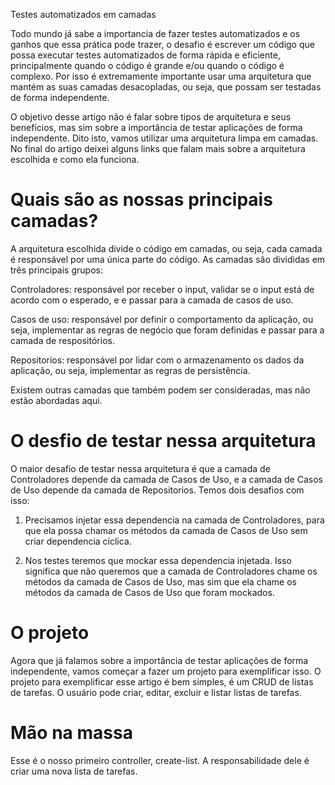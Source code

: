 Testes automatizados em camadas

Todo mundo já sabe a importancia de fazer testes automatizados e os ganhos que essa prática pode trazer, o desafio é escrever um código que possa executar testes automatizados de forma rápida e eficiente, principalmente quando o código é grande e/ou quando o código é complexo. 
Por isso é extremamente importante usar uma arquitetura que mantém as suas camadas desacopladas, ou seja, que possam ser testadas de forma independente.

O objetivo desse artigo não é falar sobre tipos de arquitetura e seus benefícios, mas sim sobre a importância de testar aplicações de forma independente. Dito isto, vamos utilizar uma arquitetura limpa em camadas. No final do artigo deixei alguns links que falam mais sobre a arquitetura escolhida e como ela funciona.


# Quais são as nossas principais camadas?

A arquitetura escolhida divide o código em camadas, ou seja, cada camada é responsável por uma única parte do código. As camadas são divididas em três principais grupos:

Controladores: responsável por receber o input, validar se o input está de acordo com o esperado, e e passar para a camada de casos de uso.

Casos de uso: responsável por definir o comportamento da aplicação, ou seja, implementar as regras de negócio que foram definidas e passar para a camada de respositórios.

Repositorios: responsável por lidar com o armazenamento os dados da aplicação, ou seja, implementar as regras de persistência.

Existem outras camadas que também podem ser consideradas, mas não estão abordadas aqui.

# O desfio de testar nessa arquitetura

O maior desafio de testar nessa arquitetura é que a camada de Controladores depende da camada de Casos de Uso, e a camada de Casos de Uso depende da camada de Repositorios. Temos dois desafios com isso:

1) Precisamos injetar essa dependencia na camada de Controladores, para que ela possa chamar os métodos da camada de Casos de Uso sem criar dependencia cíclica.

2) Nos testes teremos que mockar essa dependencia injetada. Isso significa que não queremos que a camada de Controladores chame os métodos da camada de Casos de Uso, mas sim que ela chame os métodos da camada de Casos de Uso que foram mockados.

# O projeto

Agora que já falamos sobre a importância de testar aplicações de forma independente, vamos começar a fazer um projeto para exemplificar isso.
O projeto para exemplificar esse artigo é bem simples, é um CRUD de listas de tarefas. O usuário pode criar, editar, excluir e listar listas de tarefas.

# Mão na massa

Esse é o nosso primeiro controller, create-list. A responsabilidade dele é criar uma nova lista de tarefas.



